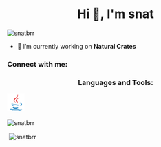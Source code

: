 <h1 align="center">Hi 👋, I'm snat</h1>

<p align="left"> <img src="https://komarev.com/ghpvc/?username=snatbrr&label=Profile%20views&color=0e75b6&style=flat" alt="snatbrr" /> </p>

- 🔭 I’m currently working on **Natural Crates**

<h3 align="left">Connect with me:</h3>
<p align="center">
</p>

<h3 align="center">Languages and Tools:</h3>
<p align="cenet"> <a href="https://www.java.com" target="_blank" rel="noreferrer"> <img src="https://raw.githubusercontent.com/devicons/devicon/master/icons/java/java-original.svg" alt="java" width="40" height="40"/> </a> </p>

<p><img align="center" src="https://github-readme-stats.vercel.app/api/top-langs?username=snatbrr&show_icons=true&locale=en&layout=compact" alt="snatbrr" /></p>

<p>&nbsp;<img align="center" src="https://github-readme-stats.vercel.app/api?username=snatbrr&show_icons=true&locale=en" alt="snatbrr" /></p>
